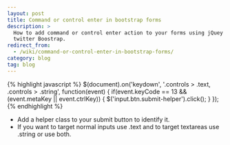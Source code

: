 ```yaml
---
layout: post
title: Command or control enter in bootstrap forms
description: >
  How to add command or control enter action to your forms using jQuey and
  twitter Boostrap.
redirect_from:
  - /wiki/command-or-control-enter-in-bootstrap-forms/
category: blog
tag: blog
---
```


{% highlight javascript %}
$(document).on('keydown', '.controls > .text, .controls > .string', function(event) {
  if(event.keyCode == 13 && (event.metaKey || event.ctrlKey)) {
    $('input.btn.submit-helper').click();
  }
});
{% endhighlight %}

- Add a helper class to your submit button to identify it.
- If you want to target normal inputs use .text and to target textareas use .string or use both.
